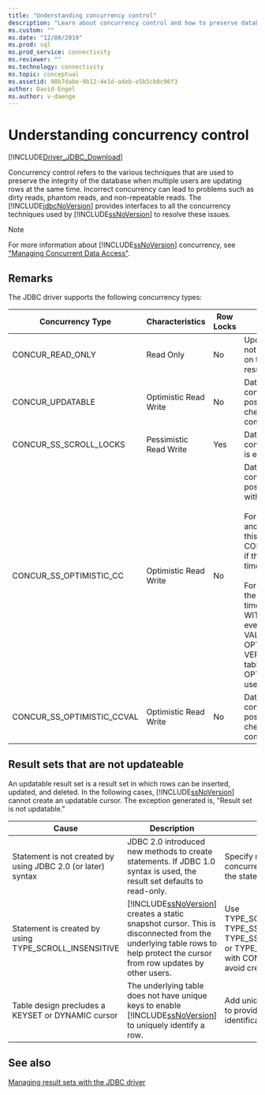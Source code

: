 ```yaml
---
title: "Understanding concurrency control"
description: "Learn about concurrency control and how to preserve database integrity when developing a multi-user application with the JDBC Driver for SQL Server."
ms.custom: ""
ms.date: "12/08/2019"
ms.prod: sql
ms.prod_service: connectivity
ms.reviewer: ""
ms.technology: connectivity
ms.topic: conceptual
ms.assetid: 98b7dabe-9b12-4e1d-adeb-e5b5cb0c96f3
author: David-Engel
ms.author: v-daenge
---
```

# Understanding concurrency control
[!INCLUDE[Driver_JDBC_Download](../../includes/driver_jdbc_download.md)]

  Concurrency control refers to the various techniques that are used to preserve the integrity of the database when multiple users are updating rows at the same time. Incorrect concurrency can lead to problems such as dirty reads, phantom reads, and non-repeatable reads. The [!INCLUDE[jdbcNoVersion](../../includes/jdbcnoversion_md.md)] provides interfaces to all the concurrency techniques used by [!INCLUDE[ssNoVersion](../../includes/ssnoversion-md.md)] to resolve these issues.  
  
> [!NOTE]  
>  For more information about [!INCLUDE[ssNoVersion](../../includes/ssnoversion-md.md)] concurrency, see ["Managing Concurrent Data Access"](../../relational-databases/sql-server-transaction-locking-and-row-versioning-guide.md#managing-concurrent-data-access).  
  
## Remarks  
 The JDBC driver supports the following concurrency types:  
  
|Concurrency Type|Characteristics|Row Locks|Description|  
|----------------------|---------------------|---------------|-----------------|  
|CONCUR_READ_ONLY|Read Only|No|Updates through the cursor are not allowed, and no locks are held on the rows that make up the result set.|  
|CONCUR_UPDATABLE|Optimistic Read Write|No|Database assumes row contention is unlikely, but possible. Row integrity is checked with a timestamp comparison.|  
|CONCUR_SS_SCROLL_LOCKS|Pessimistic Read Write|Yes|Database assumes row contention is likely. Row integrity is ensured with row locking.|  
|CONCUR_SS_OPTIMISTIC_CC|Optimistic Read Write|No|Database assumes row contention is unlikely, but possible. Row integrity is verified with a timestamp comparison.<br /><br /> For [!INCLUDE[ssVersion2005](../../includes/ssversion2005-md.md)] and later, the server will change this to CONCUR_SS_OPTIMISTIC_CCVAL if the table does not contain a timestamp column.<br /><br /> For [!INCLUDE[ssVersion2000](../../includes/ssversion2000-md.md)], if the underlying table has a timestamp column, OPTIMISTIC WITH ROW VERSIONING is used even if OPTIMISTIC WITH VALUES is specified. If OPTIMISTIC WITH ROW VERSIONING is specified and the table does not have timestamps, OPTIMISTIC WITH VALUES is used.|  
|CONCUR_SS_OPTIMISTIC_CCVAL|Optimistic Read Write|No|Database assumes row contention is unlikely, but possible. Row integrity is checked with a row data comparison.|  
  
## Result sets that are not updateable  
 An updatable result set is a result set in which rows can be inserted, updated, and deleted. In the following cases, [!INCLUDE[ssNoVersion](../../includes/ssnoversion-md.md)] cannot create an updatable cursor. The exception generated is, "Result set is not updatable."  
  
|Cause|Description|Remedy|  
|-----------|-----------------|------------|  
|Statement is not created by using JDBC 2.0 (or later) syntax|JDBC 2.0 introduced new methods to create statements. If JDBC 1.0 syntax is used, the result set defaults to read-only.|Specify result set type and concurrency when creating the statement.|  
|Statement is created by using TYPE_SCROLL_INSENSITIVE|[!INCLUDE[ssNoVersion](../../includes/ssnoversion-md.md)] creates a static snapshot cursor. This is disconnected from the underlying table rows to help protect the cursor from row updates by other users.|Use TYPE_SCROLL_SENSITIVE, TYPE_SS_SCROLL_KEYSET, TYPE_SS_SCROLL_DYNAMIC, or TYPE_FORWARD_ONLY with CONCUR_UPDATABLE to avoid creating a static cursor.|  
|Table design precludes a KEYSET or DYNAMIC cursor|The underlying table does not have unique keys to enable [!INCLUDE[ssNoVersion](../../includes/ssnoversion-md.md)] to uniquely identify a row.|Add unique keys to the table to provide unique identification of each row.|  
  
## See also  
 [Managing result sets with the JDBC driver](../../connect/jdbc/managing-result-sets-with-the-jdbc-driver.md)  
  
  
